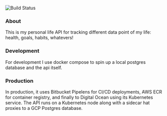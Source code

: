 ![Build Status](https://github.com/musicbender/pat-api/actions/workflows/release.yml/badge.svg)


### About

This is my personal life API for tracking different data point of my life: health, goals, habits, whatevers! 

### Development

For development I use docker compose to spin up a local postgres database and the api itself.

### Production

In production, it uses Bitbucket Pipelens for CI/CD deployments, AWS ECR for container registry, and finally to Digital Ocean using its Kubernetes service. The API runs on a Kubernetes node along with a sidecar hat proxies to a GCP Postgres database. 
